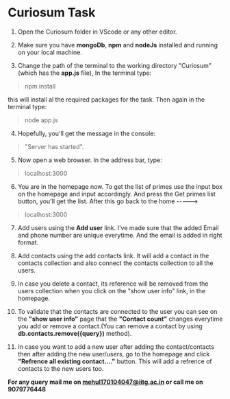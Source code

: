 # Curiosum Task

1. Open the Curiosum folder in VScode or any other editor.

2. Make sure you have **mongoDb**, **npm** and **nodeJs** installed and running on your local machine.

3. Change the path of the terminal to the working directory "Curiosum"(which has the **app.js** file), In the terminal type:

> npm install

this will install al the required packages for the task. Then again in the terminal type:

> node app.js

4. Hopefully, you'll get the message in the console:

> "Server has started".

5. Now open a web browser. In the address bar, type:

> localhost:3000

6. You are in the homepage now. To get the list of primes use the input box on the homepage and input accordingly. And press the Get primes list button, you'll get the list. After this go back to the home -----> 

> localhost:3000

7. Add users using the **Add user** link. I've made sure that the added Email and phone number are unique everytime. And the email is added in right format.

8. Add contacts using the add contacts link. It will add a contact in the contacts collection and also connect the contacts collection to all the users. 

9. In case you delete a contact, its reference will be removed from the users collection when you click on the "show user info" link, in the homepage.

10. To validate that the contacts are connected to the user you can see on the **"show user info"** page that the **"Contact count"** changes everytime you add or remove a contact.(You can remove a contact by using **db.contacts.remove({query})** method).

11. In case you want to add a new user after adding the contact/contacts then after adding the new user/users, go to the homepage and click **"Refrence all existing contact...."** button. This will add a refrence of contacts to the new users too.

**For any query mail me on mehul170104047@iitg.ac.in or call me on 9079776448**


